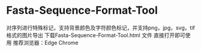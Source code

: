 # Fasta-Sequence-Format-Tool
对序列进行特殊标记，支持背景颜色及字符颜色标记，并支持png，jpg，svg，tif格式的图片导出
下载Fasta-Sequence-Format-Tool.html 文件
直接打开即可使用
推荐浏览器：Edge Chrome
